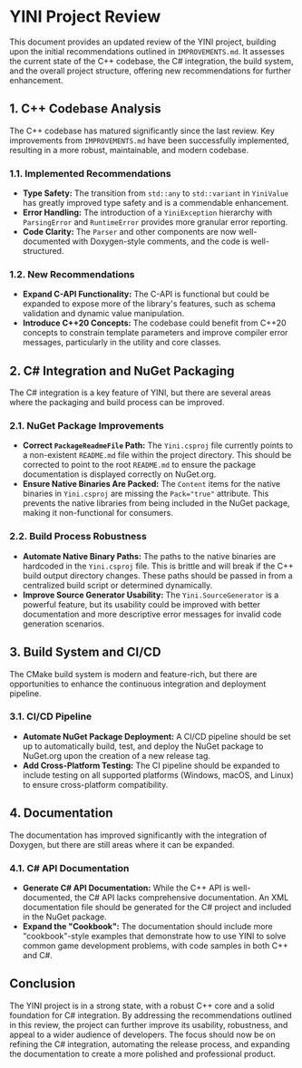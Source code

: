 # YINI Project Review

This document provides an updated review of the YINI project, building upon the initial recommendations outlined in `IMPROVEMENTS.md`. It assesses the current state of the C++ codebase, the C# integration, the build system, and the overall project structure, offering new recommendations for further enhancement.

## 1. C++ Codebase Analysis

The C++ codebase has matured significantly since the last review. Key improvements from `IMPROVEMENTS.md` have been successfully implemented, resulting in a more robust, maintainable, and modern codebase.

### 1.1. Implemented Recommendations

- **Type Safety:** The transition from `std::any` to `std::variant` in `YiniValue` has greatly improved type safety and is a commendable enhancement.
- **Error Handling:** The introduction of a `YiniException` hierarchy with `ParsingError` and `RuntimeError` provides more granular error reporting.
- **Code Clarity:** The `Parser` and other components are now well-documented with Doxygen-style comments, and the code is well-structured.

### 1.2. New Recommendations

- **Expand C-API Functionality:** The C-API is functional but could be expanded to expose more of the library's features, such as schema validation and dynamic value manipulation.
- **Introduce C++20 Concepts:** The codebase could benefit from C++20 concepts to constrain template parameters and improve compiler error messages, particularly in the utility and core classes.

## 2. C# Integration and NuGet Packaging

The C# integration is a key feature of YINI, but there are several areas where the packaging and build process can be improved.

### 2.1. NuGet Package Improvements

- **Correct `PackageReadmeFile` Path:** The `Yini.csproj` file currently points to a non-existent `README.md` file within the project directory. This should be corrected to point to the root `README.md` to ensure the package documentation is displayed correctly on NuGet.org.
- **Ensure Native Binaries Are Packed:** The `Content` items for the native binaries in `Yini.csproj` are missing the `Pack="true"` attribute. This prevents the native libraries from being included in the NuGet package, making it non-functional for consumers.

### 2.2. Build Process Robustness

- **Automate Native Binary Paths:** The paths to the native binaries are hardcoded in the `Yini.csproj` file. This is brittle and will break if the C++ build output directory changes. These paths should be passed in from a centralized build script or determined dynamically.
- **Improve Source Generator Usability:** The `Yini.SourceGenerator` is a powerful feature, but its usability could be improved with better documentation and more descriptive error messages for invalid code generation scenarios.

## 3. Build System and CI/CD

The CMake build system is modern and feature-rich, but there are opportunities to enhance the continuous integration and deployment pipeline.

### 3.1. CI/CD Pipeline

- **Automate NuGet Package Deployment:** A CI/CD pipeline should be set up to automatically build, test, and deploy the NuGet package to NuGet.org upon the creation of a new release tag.
- **Add Cross-Platform Testing:** The CI pipeline should be expanded to include testing on all supported platforms (Windows, macOS, and Linux) to ensure cross-platform compatibility.

## 4. Documentation

The documentation has improved significantly with the integration of Doxygen, but there are still areas where it can be expanded.

### 4.1. C# API Documentation

- **Generate C# API Documentation:** While the C++ API is well-documented, the C# API lacks comprehensive documentation. An XML documentation file should be generated for the C# project and included in the NuGet package.
- **Expand the "Cookbook":** The documentation should include more "cookbook"-style examples that demonstrate how to use YINI to solve common game development problems, with code samples in both C++ and C#.

## Conclusion

The YINI project is in a strong state, with a robust C++ core and a solid foundation for C# integration. By addressing the recommendations outlined in this review, the project can further improve its usability, robustness, and appeal to a wider audience of developers. The focus should now be on refining the C# integration, automating the release process, and expanding the documentation to create a more polished and professional product.